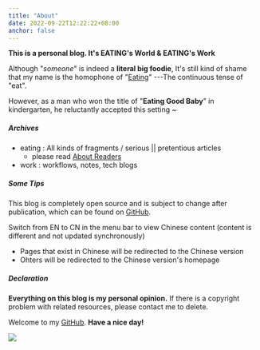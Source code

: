 ```yaml
---
title: "About"
date: 2022-09-22T12:22:22+08:00
anchor: false
---
```


**This is a personal blog. It's EATING's World & EATING's Work**

Although "*someone*" is indeed a **literal big foodie**, It's still kind of shame that my name is the homophone of  "<u>Eating</u>" ---The continuous tense of "eat". <br>

However, as a man who won the title of "**Eating Good Baby**" in kindergarten, he reluctantly accepted this setting ~

##### Archives
- eating : All kinds of fragments / serious || pretentious articles
	- please read [About Readers](https://www.eating.work/en/eating/about-readers/)
- work : workflows, notes, tech blogs

##### Some Tips
 This blog is completely open source and is subject to change after publication, which can be found on [GitHub](https://github.com/AlexLiu2022/blog).

Switch from EN to CN in the menu bar to view Chinese content (content is different and not updated synchronously)

- Pages that exist in Chinese  will be redirected to the Chinese version
- Ohters will be redirected to the Chinese version's homepage


##### Declaration

**Everything on this blog is my personal opinion.** If there is a copyright problem with related resources, please contact me to delete.<br>

Welcome to my [GitHub](https://github.com/AlexLiu2022). **Have a nice day!**

![](https://gcore.jsdelivr.net/gh/AlexLiu2022/resources/img/cloud.jpg)